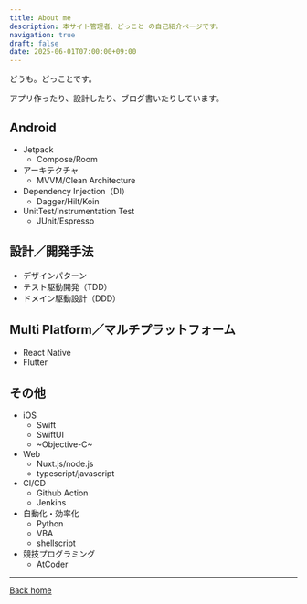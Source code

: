 ```yaml
---
title: About me
description: 本サイト管理者、どっこと の自己紹介ページです。
navigation: true
draft: false
date: 2025-06-01T07:00:00+09:00
---
```


どうも。どっことです。

アプリ作ったり、設計したり、ブログ書いたりしています。

##  Android

- Jetpack
  - Compose/Room
- アーキテクチャ
  - MVVM/Clean Architecture
- Dependency Injection（DI）
  - Dagger/Hilt/Koin
- UnitTest/Instrumentation Test
  - JUnit/Espresso


## 設計／開発手法

- デザインパターン
- テスト駆動開発（TDD）
- ドメイン駆動設計（DDD）


## Multi Platform／マルチプラットフォーム

- React Native
- Flutter


## その他

- iOS
  - Swift
  - SwiftUI
  - ~Objective-C~
- Web
  - Nuxt.js/node.js
  - typescript/javascript
- CI/CD
  - Github Action
  - Jenkins
- 自動化・効率化
  - Python
  - VBA
  - shellscript
- 競技プログラミング
  - AtCoder

---

[Back home](/)
